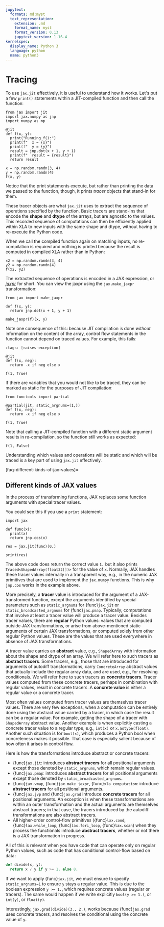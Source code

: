 ```yaml
---
jupytext:
  formats: md:myst
  text_representation:
    extension: .md
    format_name: myst
    format_version: 0.13
    jupytext_version: 1.16.4
kernelspec:
  display_name: Python 3
  language: python
  name: python3
---
```


# Tracing

To use `jax.jit` effectively, it is useful to understand how it works. Let's put a few `print()` statements within a JIT-compiled function and then call the function:

```{code-cell}
from jax import jit
import jax.numpy as jnp
import numpy as np

@jit
def f(x, y):
  print("Running f():")
  print(f"  x = {x}")
  print(f"  y = {y}")
  result = jnp.dot(x + 1, y + 1)
  print(f"  result = {result}")
  return result

x = np.random.randn(3, 4)
y = np.random.randn(4)
f(x, y)
```

Notice that the print statements execute, but rather than printing the data we passed to the function, though, it prints *tracer* objects that stand-in for them.

These tracer objects are what `jax.jit` uses to extract the sequence of operations specified by the function. Basic tracers are stand-ins that encode the **shape** and **dtype** of the arrays, but are agnostic to the values. This recorded sequence of computations can then be efficiently applied within XLA to new inputs with the same shape and dtype, without having to re-execute the Python code.

When we call the compiled function again on matching inputs, no re-compilation is required and nothing is printed because the result is computed in compiled XLA rather than in Python:

```{code-cell}
x2 = np.random.randn(3, 4)
y2 = np.random.randn(4)
f(x2, y2)
```

The extracted sequence of operations is encoded in a JAX expression, or [*jaxpr*](https://docs.jax.dev/en/latest/key-concepts.html#jaxprs) for short. You can view the jaxpr using the `jax.make_jaxpr` transformation:

```{code-cell}
from jax import make_jaxpr

def f(x, y):
  return jnp.dot(x + 1, y + 1)

make_jaxpr(f)(x, y)
```

Note one consequence of this: because JIT compilation is done *without* information on the content of the array, control flow statements in the function cannot depend on traced values. For example, this fails:

```{code-cell}
:tags: [raises-exception]

@jit
def f(x, neg):
  return -x if neg else x

f(1, True)
```

If there are variables that you would not like to be traced, they can be marked as static for the purposes of JIT compilation:

```{code-cell}
from functools import partial

@partial(jit, static_argnums=(1,))
def f(x, neg):
  return -x if neg else x

f(1, True)
```

Note that calling a JIT-compiled function with a different static argument results in re-compilation, so the function still works as expected:

```{code-cell}
f(1, False)
```

Understanding which values and operations will be static and which will be traced is a key part of using `jax.jit` effectively.

(faq-different-kinds-of-jax-values)=
## Different kinds of JAX values

In the process of transforming functions, JAX replaces some function
arguments with special tracer values.

You could see this if you use a `print` statement:

```{code-cell}
import jax

def func(x):
  print(x)
  return jnp.cos(x)

res = jax.jit(func)(0.)

print(res)
```

The above code does return the correct value `1.` but it also prints
`Traced<ShapedArray(float32[])>` for the value of `x`. Normally, JAX
handles these tracer values internally in a transparent way, e.g.,
in the numeric JAX primitives that are used to implement the
`jax.numpy` functions. This is why `jnp.cos` works in the example above.

More precisely, a **tracer** value is introduced for the argument of
a JAX-transformed function, except the arguments identified by special
parameters such as `static_argnums` for {func}`jax.jit` or
`static_broadcasted_argnums` for {func}`jax.pmap`. Typically, computations
that involve at least a tracer value will produce a tracer value. Besides tracer
values, there are **regular** Python values: values that are computed outside JAX
transformations, or arise from above-mentioned static arguments of certain JAX
transformations, or computed solely from other regular Python values.
These are the values that are used everywhere in absence of JAX transformations.

A tracer value carries an **abstract** value, e.g., `ShapedArray` with information
about the shape and dtype of an array. We will refer here to such tracers as
**abstract tracers**. Some tracers, e.g., those that are
introduced for arguments of autodiff transformations, carry `ConcreteArray`
abstract values that actually include the regular array data, and are used,
e.g., for resolving conditionals. We will refer here to such tracers
as **concrete tracers**. Tracer values computed from these concrete tracers,
perhaps in combination with regular values, result in concrete tracers.
A **concrete value** is either a regular value or a concrete tracer.

Most often values computed from tracer values are themselves tracer values.
There are very few exceptions, when a computation can be entirely done
using the abstract value carried by a tracer, in which case the result
can be a regular value. For example, getting the shape of a tracer
with `ShapedArray` abstract value. Another example is when explicitly
casting a concrete tracer value to a regular type, e.g., `int(x)` or
`x.astype(float)`.
Another such situation is for `bool(x)`, which produces a Python bool when
concreteness makes it possible. That case is especially salient because
of how often it arises in control flow.

Here is how the transformations introduce abstract or concrete tracers:

* {func}`jax.jit`: introduces **abstract tracers** for all positional arguments
  except those denoted by `static_argnums`, which remain regular
  values.
* {func}`jax.pmap`: introduces **abstract tracers** for all positional arguments
  except those denoted by `static_broadcasted_argnums`.
* {func}`jax.vmap`, {func}`jax.make_jaxpr`, {func}`xla_computation`:
  introduce **abstract tracers** for all positional arguments.
* {func}`jax.jvp` and {func}`jax.grad` introduce **concrete tracers**
  for all positional arguments. An exception is when these transformations
  are within an outer transformation and the actual arguments are
  themselves abstract tracers; in that case, the tracers introduced
  by the autodiff transformations are also abstract tracers.
* All higher-order control-flow primitives ({func}`lax.cond`, {func}`lax.while_loop`,
  {func}`lax.fori_loop`, {func}`lax.scan`) when they process the functionals
  introduce **abstract tracers**, whether or not there is a JAX transformation
  in progress.

All of this is relevant when you have code that can operate
only on regular Python values, such as code that has conditional
control-flow based on data:

```python
def divide(x, y):
  return x / y if y >= 1. else 0.
```

If we want to apply {func}`jax.jit`, we must ensure to specify `static_argnums=1`
to ensure `y` stays a regular value. This is due to the boolean expression
`y >= 1.`, which requires concrete values (regular or tracers). The
same would happen if we write explicitly `bool(y >= 1.)`, or `int(y)`,
or `float(y)`.

Interestingly, `jax.grad(divide)(3., 2.)`, works because {func}`jax.grad`
uses concrete tracers, and resolves the conditional using the concrete
value of `y`.
